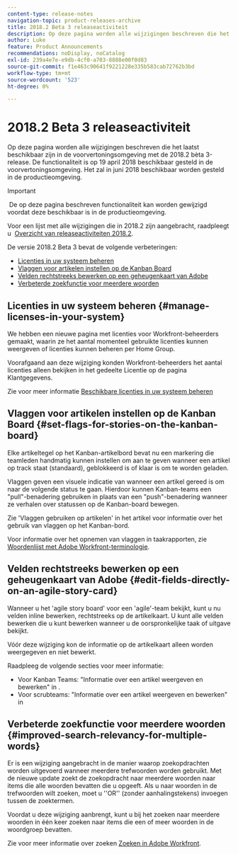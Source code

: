 ```yaml
---
content-type: release-notes
navigation-topic: product-releases-archive
title: 2018.2 Beta 3 releaseactiviteit
description: Op deze pagina worden alle wijzigingen beschreven die het laatst beschikbaar zijn in de voorvertoningsomgeving met de 2018.2 bèta 3-release. De functionaliteit is op 19 april 2018 beschikbaar gesteld in de voorvertoningsomgeving. Het zal in juni 2018 beschikbaar worden gesteld in de productieomgeving.
author: Luke
feature: Product Announcements
recommendations: noDisplay, noCatalog
exl-id: 239a4e7e-e9db-4cf0-a703-8888e00f0d83
source-git-commit: f1e463c90641f9221228e335b583cab72762b3bd
workflow-type: tm+mt
source-wordcount: '523'
ht-degree: 0%

---
```


# 2018.2 Beta 3 releaseactiviteit

Op deze pagina worden alle wijzigingen beschreven die het laatst beschikbaar zijn in de voorvertoningsomgeving met de 2018.2 bèta 3-release. De functionaliteit is op 19 april 2018 beschikbaar gesteld in de voorvertoningsomgeving. Het zal in juni 2018 beschikbaar worden gesteld in de productieomgeving.

>[!IMPORTANT]
>
> De op deze pagina beschreven functionaliteit kan worden gewijzigd voordat deze beschikbaar is in de productieomgeving.

Voor een lijst met alle wijzigingen die in 2018.2 zijn aangebracht, raadpleegt u  [Overzicht van releaseactiviteiten 2018.2](../../../../product-announcements/product-releases/quarterly-release-archive/2018.2-release-activity/2018-2-release-activity-overview.md).

De versie 2018.2 Beta 3 bevat de volgende verbeteringen:

* [Licenties in uw systeem beheren](#manage-licenses-in-your-system)
* [Vlaggen voor artikelen instellen op de Kanban Board](#set-flags-for-stories-on-the-kanban-board)
* [Velden rechtstreeks bewerken op een geheugenkaart van Adobe](#edit-fields-directly-on-an-agile-story-card)
* [Verbeterde zoekfunctie voor meerdere woorden](#improved-search-relevancy-for-multiple-words)

## Licenties in uw systeem beheren {#manage-licenses-in-your-system}

We hebben een nieuwe pagina met licenties voor Workfront-beheerders gemaakt, waarin ze het aantal momenteel gebruikte licenties kunnen weergeven of licenties kunnen beheren per Home Group. 

Voorafgaand aan deze wijziging konden Workfront-beheerders het aantal licenties alleen bekijken in het gedeelte Licentie op de pagina Klantgegevens.

Zie voor meer informatie [Beschikbare licenties in uw systeem beheren](../../../../administration-and-setup/get-started-wf-administration/manage-available-licenses-in-your-system.md)

## Vlaggen voor artikelen instellen op de Kanban Board {#set-flags-for-stories-on-the-kanban-board}

Elke artikeltegel op het Kanban-artikelbord bevat nu een markering die teamleden handmatig kunnen instellen om aan te geven wanneer een artikel op track staat (standaard), geblokkeerd is of klaar is om te worden geladen.

Vlaggen geven een visuele indicatie van wanneer een artikel gereed is om naar de volgende status te gaan. Hierdoor kunnen Kanban-teams een &quot;pull&quot;-benadering gebruiken in plaats van een &quot;push&quot;-benadering wanneer ze verhalen over statussen op de Kanban-board bewegen.

Zie &#39;Vlaggen gebruiken op artikelen&#39; in het artikel voor informatie over het gebruik van vlaggen op het Kanban-bord.

Voor informatie over het opnemen van vlaggen in taakrapporten, zie [Woordenlijst met Adobe Workfront-terminologie](../../../../workfront-basics/navigate-workfront/workfront-navigation/workfront-terminology-glossary.md).  

## Velden rechtstreeks bewerken op een geheugenkaart van Adobe {#edit-fields-directly-on-an-agile-story-card}

Wanneer u het &#39;agile story board&#39; voor een &#39;agile&#39;-team bekijkt, kunt u nu velden inline bewerken, rechtstreeks op de artikelkaart. U kunt alle velden bewerken die u kunt bewerken wanneer u de oorspronkelijke taak of uitgave bekijkt.

Vóór deze wijziging kon de informatie op de artikelkaart alleen worden weergegeven en niet bewerkt.

Raadpleeg de volgende secties voor meer informatie:

* Voor Kanban Teams: &quot;Informatie over een artikel weergeven en bewerken&quot; in . 
* Voor scrubteams: &quot;Informatie over een artikel weergeven en bewerken&quot; in

## Verbeterde zoekfunctie voor meerdere woorden {#improved-search-relevancy-for-multiple-words}

Er is een wijziging aangebracht in de manier waarop zoekopdrachten worden uitgevoerd wanneer meerdere trefwoorden worden gebruikt. Met de nieuwe update zoekt de zoekopdracht naar meerdere woorden naar items die alle woorden bevatten die u opgeeft. Als u naar woorden in de trefwoorden wilt zoeken, moet u &#39;&#39;OR&#39;&#39; (zonder aanhalingstekens) invoegen tussen de zoektermen. 

Voordat u deze wijziging aanbrengt, kunt u bij het zoeken naar meerdere woorden in één keer zoeken naar items die een of meer woorden in de woordgroep bevatten. 

Zie voor meer informatie over zoeken [Zoeken in Adobe Workfront](../../../../workfront-basics/navigate-workfront/search/search-workfront.md).
